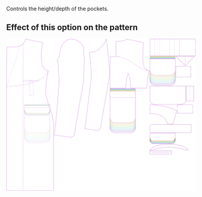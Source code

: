 Controls the height/depth of the pockets.

## Effect of this option on the pattern

![This image shows the effect of this option by superimposing several variants that have a different value for this option](carlton_pocketheight_sample.svg "Effect of this option on the pattern")
